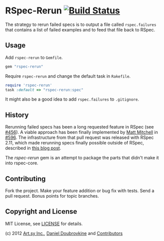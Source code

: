 RSpec-Rerun [![Build Status](https://secure.travis-ci.org/dblock/rspec-rerun.png)](http://travis-ci.org/dblock/rspec-rerun)
===========

The strategy to rerun failed specs is to output a file called `rspec.failures` that contains a list of failed examples and to feed that file back to RSpec. 

Usage
-----

Add `rspec-rerun` to `Gemfile`.

``` ruby
gem "rspec-rerun"
```

Require `rspec-rerun` and change the default task in `Rakefile`.

``` ruby
require 'rspec-rerun'
task :default => "rspec-rerun:spec"
```

It might also be a good idea to add `rspec.failures` to `.gitignore`.

History
-------

Rerunning failed specs has been a long requested feature in RSpec (see [#456](https://github.com/rspec/rspec-core/issues/456)). A viable approach has been finally implemented by [Matt Mitchell](https://github.com/antifun) in [#596](https://github.com/rspec/rspec-core/pull/596). The infrastructure from that pull request was released with RSpec 2.11, which made rerunning specs finally possible outside of RSpec, described in [this blog post](http://artsy.github.com/blog/2012/05/15/how-to-organize-over-3000-rspec-specs-and-retry-test-failures/).

The *rspec-rerun* gem is an attempt to package the parts that didn't make it into rspec-core.

Contributing
------------

Fork the project. Make your feature addition or bug fix with tests. Send a pull request. Bonus points for topic branches.

Copyright and License
---------------------

MIT License, see [LICENSE](https://github.com/dblock/rspec-rerun/blob/master/LICENSE.md) for details.

(c) 2012 [Art.sy Inc.](http://artsy.github.com), [Daniel Doubrovkine](https://github.com/dblock) and [Contributors](https://github.com/dblock/rspec-rerun/blob/master/CHANGELOG.md)

